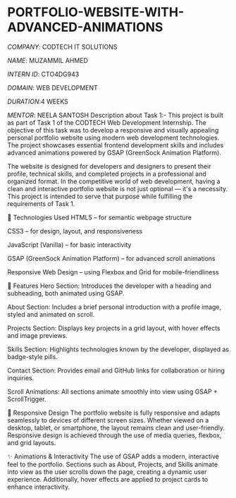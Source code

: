 # PORTFOLIO-WEBSITE-WITH-ADVANCED-ANIMATIONS
*COMPANY*: CODTECH IT SOLUTIONS 

*NAME*: MUZAMMIL AHMED 

*INTERN ID*: CTO4DG943

*DOMAIN*: WEB DEVELOPMENT

*DURATION*:4 WEEKS

*MENTOR*: NEELA SANTOSH 
Description about Task 1:-
This project is built as part of Task 1 of the CODTECH Web Development Internship. The objective of this task was to develop a responsive and visually appealing personal portfolio website using modern web development technologies. The project showcases essential frontend development skills and includes advanced animations powered by GSAP (GreenSock Animation Platform).

The website is designed for developers and designers to present their profile, technical skills, and completed projects in a professional and organized format. In the competitive world of web development, having a clean and interactive portfolio website is not just optional — it's a necessity. This project is intended to serve that purpose while fulfilling the requirements of Task 1.

🔧 Technologies Used
HTML5 – for semantic webpage structure

CSS3 – for design, layout, and responsiveness

JavaScript (Vanilla) – for basic interactivity

GSAP (GreenSock Animation Platform) – for advanced scroll animations

Responsive Web Design – using Flexbox and Grid for mobile-friendliness

🧠 Features
Hero Section: Introduces the developer with a heading and subheading, both animated using GSAP.

About Section: Includes a brief personal introduction with a profile image, styled and animated on scroll.

Projects Section: Displays key projects in a grid layout, with hover effects and image previews.

Skills Section: Highlights technologies known by the developer, displayed as badge-style pills.

Contact Section: Provides email and GitHub links for collaboration or hiring inquiries.

Scroll Animations: All sections animate smoothly into view using GSAP + ScrollTrigger.

📱 Responsive Design
The portfolio website is fully responsive and adapts seamlessly to devices of different screen sizes. Whether viewed on a desktop, tablet, or smartphone, the layout remains clean and user-friendly. Responsive design is achieved through the use of media queries, flexbox, and grid layouts.

✨ Animations & Interactivity
The use of GSAP adds a modern, interactive feel to the portfolio. Sections such as About, Projects, and Skills animate into view as the user scrolls down the page, creating a dynamic user experience. Additionally, hover effects are applied to project cards to enhance interactivity.

